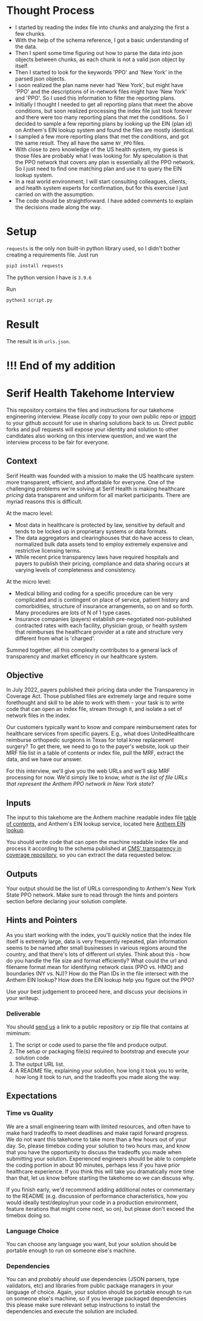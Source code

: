 # Thought Process

- I started by reading the index file into chunks and analyzing the first a few chunks.
- With the help of the schema reference, I got a basic understanding of the data.
- Then I spent some time figuring out how to parse the data into json objects between chunks, as each chunk is not a valid json object by itself.
- Then I started to look for the keywords 'PPO' and 'New York' in the parsed json objects.
- I soon realized the plan name never had 'New York', but might have 'PPO' and the descriptions of in-network files might have 'New York' and 'PPO'. So I used this information to filter the reporting plans.
- Initially I thought I needed to get all reporting plans that meet the above conditions, but soon realized processing the index file just took forever and there were too many reporting plans that met the conditions. So I decided to sample a few reporting plans by looking up the EIN (plan id) on Anthem's EIN lookup system and found the files are mostly identical.
- I sampled a few more reporting plans that met the conditions, and got the same result. They all have the same `NY_PPO` files.
- With close to zero knowledge of the US health system, my guess is those files are probably what I was looking for. My speculation is that the PPO network that covers any plan is essentially all the PPO network. So I just need to find one matching plan and use it to query the EIN lookup system.
- In a real world environment, I will start consulting colleagues, clients, and health system experts for confirmation, but for this exercise I just carried on with the assumption.
- The code should be straightforward. I have added comments to explain the decisions made along the way.

# Setup

`requests` is the only non built-in python library used, so I didn't bother creating a requirements file. Just run

``` bash
pip3 install requests
```

The python version I have is `3.9.6`

Run

``` bash
python3 script.py
```

# Result

The result is in `urls.json`.

# !!! End of my addition

# Serif Health Takehome Interview

This repository contains the files and instructions for our takehome engineering interview. Please *locally* copy to your own public repo or [import](https://github.com/new/import) to your github account for use in sharing solutions back to us. Direct public forks and pull requests will expose your identity and solution to other candidates also working on this interview question, and we want the interview process to be fair for everyone.

## Context

Serif Health was founded with a mission to make the US healthcare system more transparent, efficient, and affordable for everyone. One of the challenging problems we're solving at Serif Health is making healthcare *pricing* data transparent and uniform for all market participants. There are myriad reasons this is difficult.

At the macro level:

- Most data in healthcare is protected by law, sensitive by default and tends to be locked up in proprietary systems or data formats.
- The data aggregators and clearinghouses that do have access to clean, normalized bulk data assets tend to employ extremely expensive and restrictive licensing terms.
- While recent price transparency laws have required hospitals and payers to publish their pricing, compliance and data sharing occurs at varying levels of completeness and consistency.  

At the micro level:

- Medical billing and coding for a specific procedure can be very complicated and is contingent on place of service, patient history and comorbidities, structure of insurance arrangements, so on and so forth. Many procedures are lots of N of 1 type cases.
- Insurance companies (payers) establish pre-negotiated non-published contracted rates with each facility, physician group, or health system that reimburses the healthcare provider at a rate and structure very different from what is 'charged'.

Summed together, all this complexity contributes to a general lack of transparency and market efficency in our healthcare system.

## Objective

In July 2022, payers published their pricing data under the Transparency in Coverage Act. Those published files are extremely large and require some forethought and skill to be able to work with them - your task is to write code that can open an index file, stream through it, and isolate a set of network files in the index.

Our customers typically want to know and compare reimbursement rates for healthcare services from specific payers. E.g., what does UnitedHealthcare reimburse orthopedic surgeons in Texas for total knee replacement surgery? To get there, we need to go to the payer's website, look up their MRF file list in a table of contents or index file, pull the MRF, extract the data, and we have our answer.

For this interview, we'll give you the web URLs and we'll skip MRF processing for now. We'd simply like to know, *what is the list of file URLs that represent the Anthem PPO network in New York state*?

## Inputs

The input to this takehome are the Anthem machine readable index file [table of contents](https://antm-pt-prod-dataz-nogbd-nophi-us-east1.s3.amazonaws.com/anthem/2023-04-01_anthem_index.json.gz), and Anthem's EIN lookup service, located here [Anthem EIN lookup](https://www.anthem.com/machine-readable-file/search/).

You should write code that can open the machine readable index file and process it according to the schema published at [CMS' transparency in coverage repository](https://github.com/CMSgov/price-transparency-guide/tree/master/schemas/table-of-contents), so you can extract the data requested below.

## Outputs

Your output should be the list of URLs corresponding to Anthem's New York State PPO network. Make sure to read through the hints and pointers section before declaring your solution complete.

## Hints and Pointers

As you start working with the index, you'll quickly notice that the index file itself is extremly large, data is very frequently repeated, plan information seems to be named after small businesses in various regions around the country, and that there's lots of different url styles. Think about this - how do you handle the file size and format efficiently? What could the url and filename format mean for identifying network class (PPO vs. HMO) and boundaries (NY vs. NJ)? How do the Plan IDs in the file intersect with the Anthem EIN lookup? How does the EIN lookup help you figure out the PPO?

Use your best judgement to proceed here, and discuss your decisions in your writeup.

### Deliverable

You should [send us](mailto:engineering@serifhealth.com) a link to a public repository or zip file that contains at miminum:

1. The script or code used to parse the file and produce output.
2. The setup or packaging file(s) required to bootstrap and execute your solution code
3. The output URL list.
4. A README file, explaining your solution, how long it took you to write, how long it took to run, and the tradeoffs you made along the way.

## Expectations

### Time vs Quality

We are a small engineering team with limited resources, and often have to make hard tradeoffs to meet deadlines and make rapid forward progress. We do not want this takehome to take more than a few hours out of your day. So, please timebox coding your solution to two hours max, and know that you have the opportunity to discuss the tradeoffs you made when submitting your solution. Experienced engineers should be able to complete the coding portion in about 90 minutes, perhaps less if you have prior healthcare experience. If you think this will take you dramatically more time than that, let us know before starting the takehome so we can discuss why.

If you finish early, we'd recommend adding additional notes or commentary to the README (e.g. discussion of performance characteristics, how you would ideally test/deploy/run your code in a production environment, feature iterations that might come next, so on), but please don't exceed the timebox doing so.

### Language Choice

You can choose any language you want, but your solution should be portable enough to run on someone else's machine.

### Dependencies

You can and *probably should* use dependencies (JSON parsers, type validators, etc) and libraries from public package managers in your language of choice. Again, your solution should be portable enough to run on someone else's machine, so if you leverage packaged dependencies this please make sure relevant setup instructions to install the dependencies and execute the solution are included.
